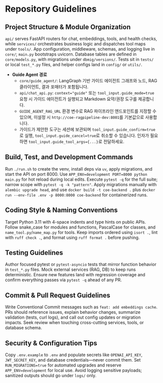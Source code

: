 # Repository Guidelines

## Project Structure & Module Organization
`api/` serves FastAPI routers for chat, embeddings, tools, and health checks, while `services/` orchestrates business logic and dispatches tool maps under `tools/`. App configuration, middleware, schemas, and logging live in `core/`; `main.py` bootstraps uvicorn. Database tables are defined in `core/models.py`, with migrations under `dbmig/versions/`. Tests sit in `tests/` or local `test_*.py` files, and helper configs land in `config/` or `utils/`.

- **Guide Agent 경로**
  - `core/guide_agent/`: LangGraph 기반 가이드 에이전트 그래프와 노드, RAG 클라이언트, 결과 포매터가 포함됩니다.
  - `api/chat_api.py`: `context="guide"` 또는 `tool_input.guide_mode=true` 요청 시 가이드 에이전트가 실행되고 Markdown 요약/권장 도구를 제공합니다.
  - `GUIDE_AGENT_RAG_URL` 환경 변수로 RAG 파이프라인 엔드포인트를 지정할 수 있으며, 미설정 시 `http://coe-ragpipeline-dev:8001`를 기본값으로 사용합니다.
  - 가이드가 제안한 도구는 세션에 보관되며 `tool_input.guide_confirm=true`로 실행, `tool_input.guide_cancel=true`로 취소할 수 있습니다. 인자가 필요하면 `tool_input.guide_tool_args={...}`로 전달하세요.

## Build, Test, and Development Commands
Run `./run.sh` to create the venv, install deps via `uv`, apply migrations, and start the API on port 8000. Use `APP_ENV=development PORT=8000 python main.py` for hot reload during local edits. Execute `pytest -q` for the full suite; narrow scope with `pytest -q -k "pattern"`. Apply migrations manually with `alembic upgrade head`, and use `docker build -t coe-backend .` plus `docker run --env-file .env -p 8000:8000 coe-backend` for containerized runs.

## Coding Style & Naming Conventions
Target Python 3.11 with 4-space indents and type hints on public APIs. Follow snake_case for modules and functions, PascalCase for classes, and `name_tool.py`/`name_map.py` for tools. Keep imports ordered using `isort .`, lint with `ruff check .`, and format using `ruff format .` before pushing.

## Testing Guidelines
Author focused pytest or `pytest-asyncio` tests that mirror function behavior in `test_*.py` files. Mock external services (RAG, DB) to keep runs deterministic. Ensure new features land with regression coverage and confirm everything passes via `pytest -q` ahead of any PR.

## Commit & Pull Request Guidelines
Write Conventional Commit messages such as `feat: add embeddings cache`. PRs should reference issues, explain behavior changes, summarize validation (tests, curl logs), and call out config updates or migration impacts. Seek review when touching cross-cutting services, tools, or database schema.

## Security & Configuration Tips
Copy `.env.example` to `.env` and populate secrets like `OPENAI_API_KEY`, `JWT_SECRET_KEY`, and database credentials—never commit them. Set `RUN_MIGRATIONS=true` for automated upgrades and reserve `APP_ENV=development` for local use. Avoid logging sensitive payloads; sanitized outputs should go under `logs/` only.
